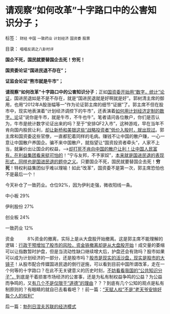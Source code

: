 # 请观察“如何改革”十字路口中的公害知识分子；

标签： `财经` `中国` `一致药业` `计划经济` `国资委` `股票` 

目录： `唱唱反调之八卦时评`

**国企不死，国民就要替国企去死！穷死！**

**国资委论证“国进民退不存在”；**

**证监会论证“熊市就是牛市”；**

**请观察“如何改革”十字路口中的公害知识分子**；正如[国资委开始用“数字，统计”论证](../../../2012/5/3/“绝对真实”的“细节理性主义”制造谣言.md)，国进民退如是不是不存在，就是“国进民退就是好啊就是好”。郭树清主席的御用，也用“2012年A股涨幅等一”作为论证郭主席的细节“证据”了。郭主席不但在股市中，现实地表演着“计划经济调控下的牛市”，还表演着[如何用计划经济定制的数字，论](../../../2011/12/30/特色数字定律，美式数字的自私自利.md)证“说你是牛市，就是牛市，不牛也牛”。笔者请问各位散户，你们是否认为，牛市是统计数字论证出来的吗？至于“安排QF2入市”，这种游戏，早在当年不肯向国内股民让利，[却让新桥和美银这些“战略投资者”低价入股时，就出现过](../../../2007/9/2/外资饕餮国有银行改制疯赚10000亿.md)。郭主席和国资委这些官僚，一直都犯着同样的毛病。赚钱不让中国的散户赚，一心一意让中国散户养国企。骗不来中国散户，就指望让“国资投资者牵头”，人家不上当，就廉价出让国企的权益，——>[却打死不肯向中国的散户让利！让中国人民富有，在利益集团看来挺可怕的](../../../2009/8/7/国企产权卖得很便宜，卖给股民的票就特贵.md)！“宁与友邦，不予家奴”，[本来就是国进民退的表现形式，同样也是国进民退的题中之义](../../../2011/11/5/谁掩盖了国进民退的剪羊毛？.md)。只要国企不死，国民就要替国企去死！**穷死**！特权利益集团似乎难以理喻！如此“改革”，国资委不是第一次，郭主席恐怕也不是最后一个！



今天补仓了一致药业。仓位92%，因为伊利走强，微收阳线一条。

中小板 29%

伊利股份 27%

创业板 24%

一致药业 12%

资金　　　8%资金的撤离，实际上是从大盘股开始撤离。这是郭主席不能理解的逻辑：[行政干预增加了股市的风险，资金铁撤离却是从大盘股开始](../../../2012/1/5/股市锚定实体经济，股市的炒作有益无害.md)！成交量的萎缩可以让指数暂时护盘，但是当流动性缺口继续增大后，护盘还会有效吗？股市如果可以成为计划经济的一部分，还是股市吗？[股市是现实的活沙盘，现实是股市的大镜子](../../../2012/4/24/强盗逻辑正在制造空前的金融危机和经济危机.md)！从股市配合传媒国进民退的倒行逆施，可以看到目前中国所谓改革，走在一个何等的十字路口？在此不无关键意义的历史时刻，[不妨看看我国的“公共知识分子”，](../../../2012/5/18/“如何改革”永远等价于“是否改革”；.md)到底是干着损害市场经济的公害事，还是为私有制权益争鸣的公益？为公益而争鸣的，又[有几个不是仅限于“道德”的理由](../../../2010/2/3/迷恋哲学不是邪恶的，就是没用的.md)？？？到底有几个公知的观点是私有制原则的？有眼睛的就自已去看看吧？！前一篇：[“天赋人权”不是“老天爷安排好每个人的权利”](../../../2012/5/21/“天赋人权”不是“老天爷安排好每个人的权利”.md)

后一篇：[勃列日涅夫苏联的经济模式](../../../2012/5/22/勃列日涅夫苏联的经济模式.md)